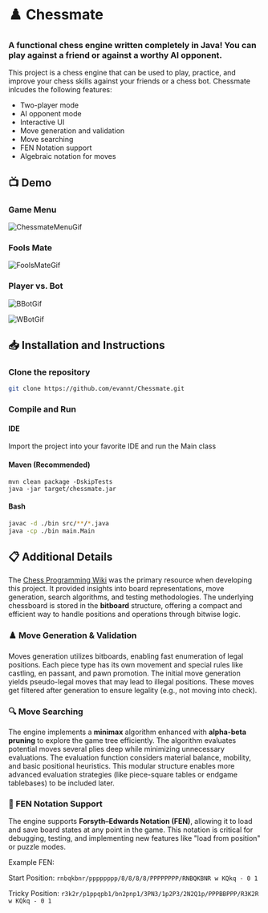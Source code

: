 # :chess_pawn: Chessmate

### A functional chess engine written completely in Java! You can play against a friend or against a worthy AI opponent.

This project is a chess engine that can be used to play, practice, and improve your chess skills against your friends or a chess bot. Chessmate inlcudes the following features:

* Two-player mode
* AI opponent mode
* Interactive UI
* Move generation and validation
* Move searching
* FEN Notation support
* Algebraic notation for moves

## :tv: Demo

### Game Menu
![ChessmateMenuGif](https://github.com/user-attachments/assets/31320ecf-8d1c-4ef4-8b2e-415a54dae679)

### Fools Mate
![FoolsMateGif](https://github.com/user-attachments/assets/3bf2adcb-4f69-416c-819d-12cec825f67c)

### Player vs. Bot
![BBotGif](https://github.com/user-attachments/assets/9b7a81ab-8a9a-4f10-94ca-f1c6d1666369)

![WBotGif](https://github.com/user-attachments/assets/81813c05-9be2-4665-9e5c-a35eae7c1b9f)

## :inbox_tray: Installation and Instructions

### Clone the repository
``` bash
git clone https://github.com/evannt/Chessmate.git
```

### Compile and Run

#### **IDE**

Import the project into your favorite IDE and run the Main class

#### **Maven** (Recommended)

```
mvn clean package -DskipTests
java -jar target/chessmate.jar
```

#### **Bash**

``` bash
javac -d ./bin src/**/*.java
java -cp ./bin main.Main
```



## :clipboard: Additional Details


The [Chess Programming Wiki](https://www.chessprogramming.org/Main_Page) was the primary resource when developing this project. It provided insights into board representations, move generation, search algorithms, and testing methodologies. The underlying chessboard is stored in the **bitboard** structure, offering a compact and efficient way to handle positions and operations through bitwise logic.

### ♟️ Move Generation & Validation

Moves generation utilizes bitboards, enabling fast enumeration of legal positions. Each piece type has its own movement and special rules like castling, en passant, and pawn promotion. The initial move generation yields pseudo-legal moves that may lead to illegal positions. These moves get filtered after generation to ensure legality (e.g., not moving into check).

### 🔍 Move Searching

The engine implements a **minimax** algorithm enhanced with **alpha-beta pruning** to explore the game tree efficiently. The algorithm evaluates potential moves several plies deep while minimizing unnecessary evaluations. The evaluation function considers material balance, mobility, and basic positional heuristics. This modular structure enables more advanced evaluation strategies (like piece-square tables or endgame tablebases) to be included later.

### 🧮 FEN Notation Support

The engine supports **Forsyth–Edwards Notation (FEN)**, allowing it to load and save board states at any point in the game. This notation is critical for debugging, testing, and implementing new features like "load from position" or puzzle modes.

Example FEN:

Start Position: `rnbqkbnr/pppppppp/8/8/8/8/PPPPPPPP/RNBQKBNR w KQkq - 0 1`

Tricky Position: `r3k2r/p1ppqpb1/bn2pnp1/3PN3/1p2P3/2N2Q1p/PPPBBPPP/R3K2R w KQkq - 0 1`

